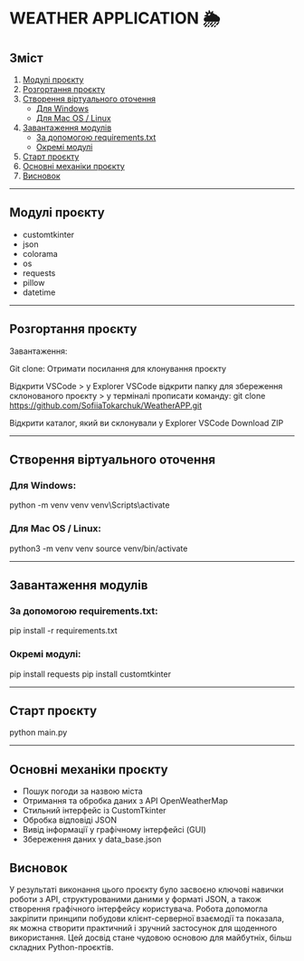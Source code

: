 # WEATHER APPLICATION 🌦

## Зміст

1. [Модулі проєкту](#модулі-проєкту)  
2. [Розгортання проєкту](#розгортання-проєкту)  
3. [Створення віртуального оточення](#створення-віртуального-оточення)  
   - [Для Windows](#для-windows)  
   - [Для Mac OS / Linux](#для-mac-os--linux)  
4. [Завантаження модулів](#завантаження-модулів)  
   - [За допомогою requirements.txt](#за-допомогою-requirementstxt)  
   - [Окремі модулі](#окремі-модулі)  
5. [Старт проєкту](#старт-проєкту)  
6. [Основні механіки проєкту](#основні-механіки-проєкту)  
7. [Висновок](#висновок)

---

## Модулі проєкту

- customtkinter
- json
- colorama
- os
- requests
- pillow
- datetime 

---

## Розгортання проєкту

Завантаження:

Git clone:
Отримати посилання для клонування проєкту

Відкрити VSCode > у Explorer VSCode відкрити папку для збереження склонованого проєкту > у терміналі прописати команду:
git clone https://github.com/SofiiaTokarchuk/WeatherAPP.git

Відкрити каталог, який ви склонували у Explorer VSCode
Download ZIP

---

## Створення віртуального оточення

### Для Windows:

python -m venv venv
venv\Scripts\activate

### Для Mac OS / Linux:

python3 -m venv venv
source venv/bin/activate

---

## Завантаження модулів

### За допомогою requirements.txt:

pip install -r requirements.txt

### Окремі модулі:

pip install requests
pip install customtkinter

---

## Старт проєкту

python main.py

---

## Основні механіки проєкту

- Пошук погоди за назвою міста
- Отримання та обробка даних з API OpenWeatherMap
- Стильний інтерфейс із CustomTkinter
- Обробка відповіді JSON
- Вивід інформації у графічному інтерфейсі (GUI)
- Збереження даних у data_base.json

## Висновок

У результаті виконання цього проєкту було засвоєно ключові навички роботи з API, структурованими даними у форматі JSON, а також створення графічного інтерфейсу користувача. Робота допомогла закріпити принципи побудови клієнт-серверної взаємодії та показала, як можна створити практичний і зручний застосунок для щоденного використання. Цей досвід стане чудовою основою для майбутніх, більш складних Python-проєктів.
